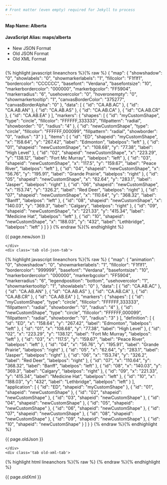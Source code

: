 ```yaml
---
# Front matter (even empty) required for Jekyll to process
---
```


#### Map Name: Alberta

#### JavaScript Alias: maps/alberta


<ul class='code-tabs'>
    <li class='active'>
        <a data-toggle='new-json'>New JSON Format</a>
    </li>
    <li>
        <a data-toggle='old-json'>Old JSON Format</a>
    </li>
    <li>
        <a data-toggle='old-xml'>Old XML Format</a>
    </li>
</ul>
<div class='tab-content'>
    <pre class='plain-code'></pre>
    <div class='tab new-json-tab active'>
{% highlight javascript lineanchors %}{% raw %}
{
    "map": {
        "showshadow": "0",
        "showlabels": "0",
        "showmarkerlabels": "1",
        "fillcolor": "F1f1f1",
        "bordercolor": "CCCCCC",
        "basefont": "Verdana",
        "basefontsize": "10",
        "markerbordercolor": "000000",
        "markerbgcolor": "FF5904",
        "markerradius": "6",
        "usehovercolor": "0",
        "hoveronempty": "0",
        "showmarkertooltip": "1",
        "canvasBorderColor": "375277",
        "canvasBorderAlpha": "0"
    },
    "data": [
        {
            "id": "CA.AB.AC"
        },
        {
            "id": "CA.AB.AN"
        },
        {
            "id": "CA.AB.AS"
        },
        {
            "id": "CA.AB.CA"
        },
        {
            "id": "CA.AB.CR"
        },
        {
            "id": "CA.AB.EA"
        }
    ],
    "markers": {
        "shapes": [
            {
                "id": "myCustomShape",
                "type": "circle",
                "fillcolor": "FFFFFF,333333",
                "fillpattern": "radial",
                "showborder": "0",
                "radius": "4"
            },
            {
                "id": "newCustomShape",
                "type": "circle",
                "fillcolor": "FFFFFF,000099",
                "fillpattern": "radial",
                "showborder": "0",
                "radius": "3"
            }
        ],
        "items": [
            {
                "id": "ED",
                "shapeid": "myCustomShape",
                "x": "158.64",
                "y": "267.42",
                "label": "Edmonton",
                "labelpos": "left"
            },
            {
                "id": "01",
                "shapeid": "newCustomShape",
                "x": "108.68",
                "y": "77.38",
                "label": "High Level"
            },
            {
                "id": "02",
                "shapeid": "newCustomShape",
                "x": "223.29",
                "y": "138.12",
                "label": "Fort Mc Murray",
                "labelpos": "left"
            },
            {
                "id": "03",
                "shapeid": "newCustomShape",
                "x": "117.5",
                "y": "159.67",
                "label": "Peace River",
                "labelpos": "left"
            },
            {
                "id": "04",
                "shapeid": "newCustomShape",
                "x": "56.76",
                "y": "195.91",
                "label": "Grande Prairie",
                "labelpos": "right"
            },
            {
                "id": "05",
                "shapeid": "newCustomShape",
                "x": "62.64",
                "y": "283.1",
                "label": "Jasper",
                "labelpos": "right"
            },
            {
                "id": "06",
                "shapeid": "newCustomShape",
                "x": "153.74",
                "y": "326.2",
                "label": "Red Deer",
                "labelpos": "right"
            },
            {
                "id": "07",
                "shapeid": "newCustomShape",
                "x": "110.64",
                "y": "368.32",
                "label": "Banff",
                "labelpos": "left"
            },
            {
                "id": "08",
                "shapeid": "newCustomShape",
                "x": "140.03",
                "y": "369.3",
                "label": "Calgary",
                "labelpos": "right"
            },
            {
                "id": "09",
                "shapeid": "newCustomShape",
                "x": "221.33",
                "y": "415.34",
                "label": "Medicine Hat",
                "labelpos": "left"
            },
            {
                "id": "10",
                "shapeid": "newCustomShape",
                "x": "188.03",
                "y": "432",
                "label": "Lethbridge",
                "labelpos": "left"
            }
        ]
    }
}
{% endraw %}{% endhighlight %}


<p class='text-success'>{{ page.newJson }}</p>

    </div>
    <div class='tab old-json-tab'>
{% highlight javascript lineanchors %}{% raw %}
{
    "map": {
        "animation": "0",
        "showshadow": "0",
        "showmarkerlabels": "1",
        "fillcolor": "F1f1f1",
        "bordercolor": "999999",
        "basefont": "Verdana",
        "basefontsize": "10",
        "markerbordercolor": "000000",
        "markerbgcolor": "FF5904",
        "markerradius": "6",
        "legendposition": "bottom",
        "usehovercolor": "1",
        "showmarkertooltip": "1",
        "showlabels": "0"
    },
    "data": [
        {
            "id": "CA.AB.AC"
        },
        {
            "id": "CA.AB.AN"
        },
        {
            "id": "CA.AB.AS"
        },
        {
            "id": "CA.AB.CA"
        },
        {
            "id": "CA.AB.CR"
        },
        {
            "id": "CA.AB.EA"
        }
    ],
    "markers": {
        "shapes": [
            {
                "id": "myCustomShape",
                "type": "circle",
                "fillcolor": "FFFFFF,333333",
                "fillpattern": "radial",
                "showborder": "0",
                "radius": "4"
            },
            {
                "id": "newCustomShape",
                "type": "circle",
                "fillcolor": "FFFFFF,000099",
                "fillpattern": "radial",
                "showborder": "0",
                "radius": "3"
            }
        ],
        "definition": [
            {
                "id": "ED",
                "x": "158.64",
                "y": "267.42",
                "label": "Edmonton",
                "labelpos": "left"
            },
            {
                "id": "01",
                "x": "108.68",
                "y": "77.38",
                "label": "High Level"
            },
            {
                "id": "02",
                "x": "223.29",
                "y": "138.12",
                "label": "Fort Mc Murray",
                "labelpos": "left"
            },
            {
                "id": "03",
                "x": "117.5",
                "y": "159.67",
                "label": "Peace River",
                "labelpos": "left"
            },
            {
                "id": "04",
                "x": "56.76",
                "y": "195.91",
                "label": "Grande Prairie",
                "labelpos": "right"
            },
            {
                "id": "05",
                "x": "62.64",
                "y": "283.1",
                "label": "Jasper",
                "labelpos": "right"
            },
            {
                "id": "06",
                "x": "153.74",
                "y": "326.2",
                "label": "Red Deer",
                "labelpos": "right"
            },
            {
                "id": "07",
                "x": "110.64",
                "y": "368.32",
                "label": "Banff",
                "labelpos": "left"
            },
            {
                "id": "08",
                "x": "140.03",
                "y": "369.3",
                "label": "Calgary",
                "labelpos": "right"
            },
            {
                "id": "09",
                "x": "221.33",
                "y": "415.34",
                "label": "Medicine Hat",
                "labelpos": "left"
            },
            {
                "id": "10",
                "x": "188.03",
                "y": "432",
                "label": "Lethbridge",
                "labelpos": "left"
            }
        ],
        "application": [
            {
                "id": "ED",
                "shapeid": "myCustomShape"
            },
            {
                "id": "01",
                "shapeid": "newCustomShape"
            },
            {
                "id": "02",
                "shapeid": "newCustomShape"
            },
            {
                "id": "03",
                "shapeid": "newCustomShape"
            },
            {
                "id": "04",
                "shapeid": "newCustomShape"
            },
            {
                "id": "05",
                "shapeid": "newCustomShape"
            },
            {
                "id": "06",
                "shapeid": "newCustomShape"
            },
            {
                "id": "07",
                "shapeid": "newCustomShape"
            },
            {
                "id": "08",
                "shapeid": "newCustomShape"
            },
            {
                "id": "09",
                "shapeid": "newCustomShape"
            },
            {
                "id": "10",
                "shapeid": "newCustomShape"
            }
        ]
    }
}
{% endraw %}{% endhighlight %}


<p class='text-success'>{{ page.oldJson }}</p>

    </div>
    <div class='tab old-xml-tab'>
{% highlight html lineanchors %}{% raw %}
<map animation='0' showShadow='0' showMarkerLabels='1' fillColor='F1f1f1' borderColor='999999' baseFont='Verdana' baseFontSize='10' markerBorderColor='000000' markerBgColor='FF5904' markerRadius='6' legendPosition='bottom' useHoverColor='1' showMarkerToolTip='1' showLabels='0'  >
	<data>
		<entity id='CA.AB.AC'  />
		<entity id='CA.AB.AN'  />
		<entity id='CA.AB.AS'  />
		<entity id='CA.AB.CA'  />
		<entity id='CA.AB.CR'  />
		<entity id='CA.AB.EA'  />
	</data>
	<markers>
	<shapes>
	       <shape id='myCustomShape' type='circle' fillColor='FFFFFF,333333' fillPattern='radial' showBorder='0' radius='4'/>
		   <shape id='newCustomShape' type='circle' fillColor='FFFFFF,000099' fillPattern='radial' showBorder='0' radius='3'/>
	   </shapes>
		<definition>
			<marker id='ED' x='158.64' y='267.42' label='Edmonton' labelPos='left'  />
			<marker id='01' x='108.68' y='77.38' label='High Level'  />
			<marker id='02' x='223.29' y='138.12' label='Fort Mc Murray' labelPos='left'  />
			<marker id='03' x='117.5' y='159.67' label='Peace River' labelPos='left'  />
			<marker id='04' x='56.76' y='195.91' label='Grande Prairie' labelPos='right'  />
			<marker id='05' x='62.64' y='283.1' label='Jasper' labelPos='right'  />
			<marker id='06' x='153.74' y='326.2' label='Red Deer' labelPos='right'  />
			<marker id='07' x='110.64' y='368.32' label='Banff' labelPos='left'  />
			<marker id='08' x='140.03' y='369.3' label='Calgary' labelPos='right'  />
			<marker id='09' x='221.33' y='415.34' label='Medicine Hat' labelPos='left'  />
			<marker id='10' x='188.03' y='432' label='Lethbridge' labelPos='left'  />
		</definition>
		<application>
			<marker id='ED' shapeId='myCustomShape'  />
			<marker id='01' shapeId='newCustomShape'  />
			<marker id='02' shapeId='newCustomShape'  />
			<marker id='03' shapeId='newCustomShape'  />
			<marker id='04' shapeId='newCustomShape'  />
			<marker id='05' shapeId='newCustomShape'  />
			<marker id='06' shapeId='newCustomShape'  />
			<marker id='07' shapeId='newCustomShape'  />
			<marker id='08' shapeId='newCustomShape'  />
			<marker id='09' shapeId='newCustomShape'  />
			<marker id='10' shapeId='newCustomShape'  />
		</application>
	</markers>
</map>
{% endraw %}{% endhighlight %}

<p class='text-success'>{{ page.oldXml }}</p>

</div>
</div>
